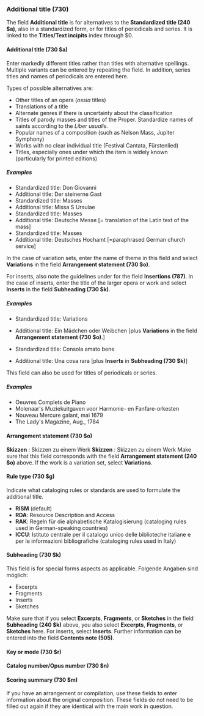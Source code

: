 ### Additional title (730)

The field **Additional title** is for alternatives to the **Standardized title (240 $a)**, also in a standardized form, or for titles of periodicals and series. It is linked to the **Titles/Text incipits** index through $0.

#### Additional title (730 $a)

Enter markedly different titles rather than titles with alternative spellings. Multiple variants can be entered by repeating the field. In addition, series titles and names of periodicals are entered here.

Types of possible alternatives are:

- Other titles of an opera (_ossia_ titles)
- Translations of a title
- Alternate genres if there is uncertainty about the classification
- Titles of parody masses and titles of the Proper. Standardize names of saints according to the _Liber usualis._
- Popular names of a composition (such as Nelson Mass, Jupiter Symphony)
- Works with no clear individual title (Festival Cantata, Fürstenlied)
- Titles, especially ones under which the item is widely known (particularly for printed editions)

##### Examples

- Standardized title: Don Giovanni
 - Additional title: Der steinerne Gast
- Standardized title: Masses
 - Additional title: Missa S Ursulae
- Standardized title: Masses
 - Additional title: Deutsche Messe [= translation of the Latin text of the mass]
- Standardized title: Masses
 - Additional title: Deutsches Hochamt [=paraphrased German church service]

In the case of variation sets, enter the name of theme in this field and select **Variations** in the field **Arrangement statement (730 $o)**.

For inserts, also note the guidelines under for the field **Insertions (787)**. In the case of inserts, enter the title of the larger opera or work and select **Inserts** in the field **Subheading (730 $k)**.

##### Examples

- Standardized title: Variations
- Additional title: Ein Mädchen oder Weibchen [plus **Variations** in the field **Arrangement statement (730 $o)**.]

- Standardized title: Consola amato bene
- Additional title: Una cosa rara [plus **Inserts** in **Subheading (730 $k)**]

This field can also be used for titles of periodicals or series.

##### Examples

- Oeuvres Complets de Piano
- Molenaar's Muziekuitgaven voor Harmonie- en Fanfare-orkesten
- Nouveau Mercure galant, mai 1679
- The Lady's Magazine, Aug., 1784

#### Arrangement statement (730 $o)

**Skizzen** : Skizzen zu einem Werk **Skizzen** : Skizzen zu einem Werk Make sure that this field corresponds with the field **Arrangement statement (240 $o)** above. If the work is a variation set, select **Variations**.

#### Rule type (730 $g)

Indicate what cataloging rules or standards are used to formulate the additional title.

- **RISM** (default)
- **RDA**: Resource Description and Access
- **RAK**: Regeln für die alphabetische Katalogisierung (cataloging rules used in German-speaking countries)
- **ICCU**: Istituto centrale per il catalogo unico delle biblioteche italiane e per le informazioni bibliografiche (cataloging rules used in Italy)

#### Subheading (730 $k)

This field is for special forms aspects as applicable. Folgende Angaben sind möglich:

- Excerpts
- Fragments
- Inserts
- Sketches

Make sure that if you select **Excerpts**, **Fragments**, or **Sketches** in the field **Subheading (240 $k)** above, you also select **Excerpts**, **Fragments**, or **Sketches** here. For inserts, select **Inserts**. Further information can be entered into the field **Contents note (505)**.

#### Key or mode (730 $r)
#### Catalog number/Opus number (730 $n)
#### Scoring summary (730 $m)

If you have an arrangement or compilation, use these fields to enter information about the original composition. These fields do not need to be filled out again if they are identical with the main work in question.
